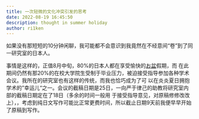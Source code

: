 ```yaml
---
title: 一次轻微的文化冲突引发的思考
date: 2022-08-19 16:45:50
description: thought in summer holiday
author: ri1ken
---
```


如果没有那短短的10分钟闲聊，我可能都不会意识到我竟然在不经意间“卷”到了同一研究室的日本人。

事情是这样的，正值8月中旬，80%的日本人都在享受愉快的[お盆](https://ja.wikipedia.org/wiki/%E3%81%8A%E7%9B%86)假期，而
在此期间仍然有那20%的在校大学院生受制于毕业压力，被迫接受指导参加各种学术会议。我所在的研究室也有这样的传统，而我也恰巧成为了可
以在炎炎夏日拥抱学术的”幸运儿“之一。会议的截稿日期是25日，一向严于律己的助教将研究室内部的截稿日期定在了18日（多余的时间一般用
于接受指导意见，对原稿修修改改上），，考虑到纯日文写作可能比正常更费时间，所以截止日期9天前我便早早开始了原稿到写作。